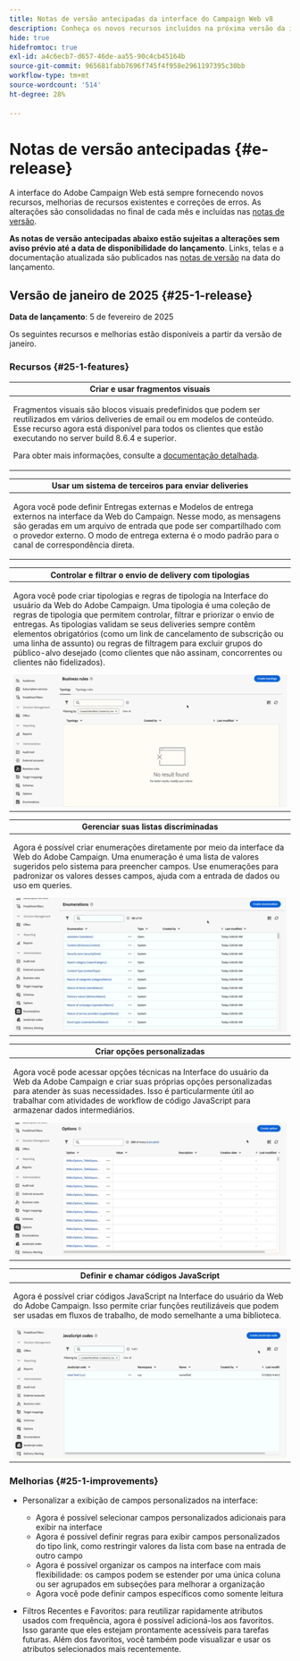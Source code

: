 ```yaml
---
title: Notas de versão antecipadas da interface do Campaign Web v8
description: Conheça os novos recursos incluídos na próxima versão da interface do Campaign Web
hide: true
hidefromtoc: true
exl-id: a4c6ecb7-d657-46de-aa55-90c4cb45164b
source-git-commit: 965681fabb7696f745f4f958e2961197395c30bb
workflow-type: tm+mt
source-wordcount: '514'
ht-degree: 28%

---
```


# Notas de versão antecipadas {#e-release}

A interface do Adobe Campaign Web está sempre fornecendo novos recursos, melhorias de recursos existentes e correções de erros. As alterações são consolidadas no final de cada mês e incluídas nas [notas de versão](release-notes.md).

**As notas de versão antecipadas abaixo estão sujeitas a alterações sem aviso prévio até a data de disponibilidade do lançamento**. Links, telas e a documentação atualizada são publicados nas [notas de versão](release-notes.md) na data do lançamento.

## Versão de janeiro de 2025 {#25-1-release}

**Data de lançamento**: 5 de fevereiro de 2025

Os seguintes recursos e melhorias estão disponíveis a partir da versão de janeiro.

### Recursos {#25-1-features}


<table>
<thead>
<tr>
<th><strong>Criar e usar fragmentos visuais</strong><br/></th>
</tr>
</thead>
<tbody>
<tr>
<td>
<p>Fragmentos visuais são blocos visuais predefinidos que podem ser reutilizados em vários deliveries de email ou em modelos de conteúdo. Esse recurso agora está disponível para todos os clientes que estão executando no server build 8.6.4 e superior.</p>
<p>Para obter mais informações, consulte a <a href="../content/use-visual-fragments.md">documentação detalhada</a>.</p>
</td>
</tr>
</tbody>
</table>

<table>
<thead>
<tr>
<th><strong>Usar um sistema de terceiros para enviar deliveries</strong><br/></th>
</tr>
</thead>
<tbody>
<tr>
<td>
<p>Agora você pode definir Entregas externas e Modelos de entrega externos na interface da Web do Campaign. Nesse modo, as mensagens são geradas em um arquivo de entrada que pode ser compartilhado com o provedor externo. O modo de entrega externa é o modo padrão para o canal de correspondência direta.</p>
</td>
</tr>
</tbody>
</table>

<table>
<thead>
<tr>
<th><strong>Controlar e filtrar o envio de delivery com tipologias</strong><br/></th>
</tr>
</thead>
<tbody>
<tr>
<td>
<p>Agora você pode criar tipologias e regras de tipologia na Interface do usuário da Web do Adobe Campaign. Uma tipologia é uma coleção de regras de tipologia que permitem controlar, filtrar e priorizar o envio de entregas. As tipologias validam se seus deliveries sempre contêm elementos obrigatórios (como um link de cancelamento de subscrição ou uma linha de assunto) ou regras de filtragem para excluir grupos do público-alvo desejado (como clientes que não assinam, concorrentes ou clientes não fidelizados).</p>
<img src="assets/do-not-localize/typology.gif">
<!--p>For more information, refer to the <a href="../administration/external-account.md">detailed documentation</a>.</p-->
</td>
</tr>
</tbody>
</table>

<table>
<thead>
<tr>
<th><strong>Gerenciar suas listas discriminadas</strong><br/></th>
</tr>
</thead>
<tbody>
<tr>
<td>
<p>Agora é possível criar enumerações diretamente por meio da interface da Web do Adobe Campaign. Uma enumeração é uma lista de valores sugeridos pelo sistema para preencher campos. Use enumerações para padronizar os valores desses campos, ajuda com a entrada de dados ou uso em queries.</p>
<img src="assets/do-not-localize/enumerations.gif">
<!--p>For more information, refer to the <a href="../administration/external-account.md">detailed documentation</a>.</p-->
</td>
</tr>
</tbody>
</table>

<table>
<thead>
<tr>
<th><strong>Criar opções personalizadas</strong><br/></th>
</tr>
</thead>
<tbody>
<tr>
<td>
<p>Agora você pode acessar opções técnicas na Interface do usuário da Web da Adobe Campaign e criar suas próprias opções personalizadas para atender às suas necessidades. Isso é particularmente útil ao trabalhar com atividades de workflow de código JavaScript para armazenar dados intermediários.</p>
<img src="assets/do-not-localize/options.gif">
<!--p>For more information, refer to the <a href="../administration/external-account.md">detailed documentation</a>.</p-->
</td>
</tr>
</tbody>
</table>


<table>
<thead>
<tr>
<th><strong>Definir e chamar códigos JavaScript</strong><br/></th>
</tr>
</thead>
<tbody>
<tr>
<td>
<p>Agora é possível criar códigos JavaScript na Interface do usuário da Web do Adobe Campaign. Isso permite criar funções reutilizáveis que podem ser usadas em fluxos de trabalho, de modo semelhante a uma biblioteca.</p>
<img src="assets/do-not-localize/javascript.gif">
<!--p>For more information, refer to the <a href="../administration/external-account.md">detailed documentation</a>.</p-->
</td>
</tr>
</tbody>
</table>

### Melhorias {#25-1-improvements}

* Personalizar a exibição de campos personalizados na interface:

   * Agora é possível selecionar campos personalizados adicionais para exibir na interface
   * Agora é possível definir regras para exibir campos personalizados do tipo link, como restringir valores da lista com base na entrada de outro campo
   * Agora é possível organizar os campos na interface com mais flexibilidade: os campos podem se estender por uma única coluna ou ser agrupados em subseções para melhorar a organização
   * Agora você pode definir campos específicos como somente leitura

* Filtros Recentes e Favoritos: para reutilizar rapidamente atributos usados com frequência, agora é possível adicioná-los aos favoritos. Isso garante que eles estejam prontamente acessíveis para tarefas futuras. Além dos favoritos, você também pode visualizar e usar os atributos selecionados mais recentemente.


